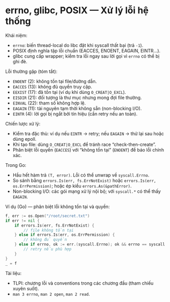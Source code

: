 # errno, glibc, POSIX — Xử lý lỗi hệ thống

Khái niệm:

- `errno`: biến thread-local do libc đặt khi syscall thất bại (trả `-1`).
- POSIX định nghĩa tập lỗi chuẩn (EACCES, ENOENT, EAGAIN, EINTR...).
- glibc cung cấp wrapper; kiểm tra lỗi ngay sau lời gọi vì `errno` có thể bị ghi đè.

Lỗi thường gặp (tóm tắt):

- `ENOENT` (2): không tồn tại file/đường dẫn.
- `EACCES` (13): không đủ quyền truy cập.
- `EEXIST` (17): đã tồn tại (ví dụ khi dùng `O_CREAT|O_EXCL`).
- `EISDIR` (21): đối tượng là thư mục nhưng mong đợi file thường.
- `EINVAL` (22): tham số không hợp lệ.
- `EAGAIN` (11): tài nguyên tạm thời không sẵn (non-blocking I/O).
- `EINTR` (4): lời gọi bị ngắt bởi tín hiệu (cần retry nếu an toàn).

Chiến lược xử lý:

- Kiểm tra đặc thù: ví dụ nếu `EINTR` → retry; nếu `EAGAIN` → thử lại sau hoặc dùng epoll.
- Khi tạo file: dùng `O_CREAT|O_EXCL` để tránh race “check-then-create”.
- Phân biệt lỗi quyền (`EACCES`) với “không tồn tại” (`ENOENT`) để báo lỗi chính xác.

Trong Go:

- Hầu hết hàm trả `(T, error)`. Lỗi có thể unwrap về `syscall.Errno`.
- So sánh bằng `errors.Is(err, fs.ErrNotExist)` hoặc `errors.Is(err, os.ErrPermission)`; hoặc ép kiểu `errors.As(&pathError)`.
- Non-blocking I/O: các gói mạng xử lý nội bộ; với `syscall.*` có thể thấy `EAGAIN`.

Ví dụ (Go) — phân biệt lỗi không tồn tại và quyền:

```go
f, err := os.Open("/root/secret.txt")
if err != nil {
    if errors.Is(err, fs.ErrNotExist) {
        // file không tồn tại
    } else if errors.Is(err, os.ErrPermission) {
        // không đủ quyền
    } else if errno, ok := err.(syscall.Errno); ok && errno == syscall.EINTR {
        // retry nếu phù hợp
    }
}
_ = f
```

Tài liệu:

- TLPI: chương lỗi và conventions trong các chương đầu (tham chiếu xuyên suốt).
- `man 3 errno`, `man 2 open`, `man 2 read`.
